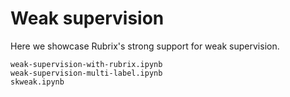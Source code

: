 # Weak supervision

Here we showcase Rubrix's strong support for weak supervision.

```{nbgallery}
weak-supervision-with-rubrix.ipynb
weak-supervision-multi-label.ipynb
skweak.ipynb
```
